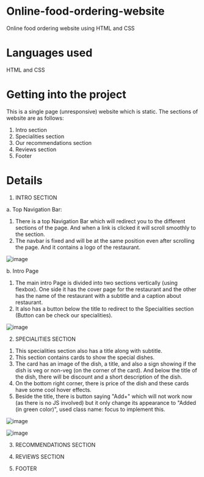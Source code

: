 # Online-food-ordering-website
Online food ordering website using HTML and CSS

# Languages used
HTML and CSS

# Getting into the project
This is a single page (unresponsive) website which is static. The sections of website are as follows:
1) Intro section
2) Specialities section
3) Our recommendations section
4) Reviews section
5) Footer

# Details
1. INTRO SECTION

a. Top Navigation Bar:
1) There is a top Navigation Bar which will redirect you to the different sections of the page. And when a link is clicked it will scroll smoothly to the section.
2) The navbar is fixed and will be at the same position even after scrolling the page. And it contains a logo of the restaurant.

![image](https://user-images.githubusercontent.com/84274467/176992711-f5b9c5eb-d513-4dcc-ba81-7e5eee00c294.png)

b. Intro Page
1) The main intro Page is divided into two sections vertically (using flexbox). One side it has the cover page for the restaurant and the other has the name of the restaurant with a subtitle and a caption about restaurant.
2) It also has a button below the title to redirect to the Specialities section (Button can be check our specialities).

![image](https://user-images.githubusercontent.com/84274467/176992833-5193b5ce-c381-4f8c-936b-395c05461d88.png)


2. SPECIALITIES SECTION

1) This specialities section also has a title along with subtitle.
2) This section contains cards to show the special dishes.
3) The card has an image of the dish, a title, and also a sign showing if the dish is veg or non-veg (on the corner of the card). And below the title of the dish, there will be discount and a short description of the dish.
4) On the bottom right corner, there is price of the dish and these cards have some cool hover effects.
5) Beside the title, there is button saying "Add+" which will not work now (as there is no JS involved) but it only change its appearance to "Added (in green color)", used class name: focus to implement this.

![image](https://user-images.githubusercontent.com/84274467/176993041-efe287b9-524f-4542-8fb1-ac7606d84d61.png)

![image](https://user-images.githubusercontent.com/84274467/176993062-c9b22bee-9346-4091-9324-1d4eaeca2cef.png)


3. RECOMMENDATIONS SECTION


4. REVIEWS SECTION


5. FOOTER
